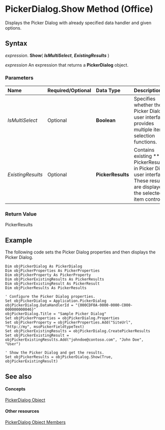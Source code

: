 
# PickerDialog.Show Method (Office)

Displays the Picker Dialog with already specified data handler and given options.


## Syntax

 _expression_. **Show**( **_IsMultiSelect_**, **_ExistingResults_** )

 _expression_ An expression that returns a **PickerDialog** object.


### Parameters



|**Name**|**Required/Optional**|**Data Type**|**Description**|
|:-----|:-----|:-----|:-----|
| _IsMultiSelect_|Optional|**Boolean**|Specifies whether the Picker Dialog user interface provides multiple item selection functions.|
| _ExistingResults_|Optional|**PickerResults**|Contains existing ** PickerResults** in Picker Dialog user interface. These results are displayed in the selected item control.|

### Return Value

PickerResults


## Example

The following code sets the Picker Dialog properties and then displays the Picker Dialog.


```
Dim objPickerDialog As PickerDialog 
Dim objPickerProperties As PickerProperties 
Dim objPickerProperty As PickerProperty 
Dim objPickerExistingResults As PickerResults 
Dim objPickerExistingResult As PickerResult 
Dim objPickerResults As PickerResults 
 
' Configure the Picker Dialog properties. 
Set objPickerDialog = Application.PickerDialog 
objPickerDialog.DataHandlerId = "{000CDF0A-0000-0000-C000-000000000046}" 
objPickerDialog.Title = "Sample Picker Dialog" 
Set objPickerProperties = objPickerDialog.Properties 
Set objPickerProperty = objPickerProperties.Add("SiteUrl", "http://my", msoPickerFieldtypeText) 
Set objPickerExistingResults = objPickerDialog.CreatePickerResults 
Set objPickerExistingResult = objPickerExistingResults.Add("johndoe@contoso.com", "John Doe", "User") 
 
' Show the Picker Dialog and get the results. 
Set objPickerResults = objPickerDialog.Show(True, objPickerExistingResult)
```


## See also


#### Concepts


[PickerDialog Object](279b1a6a-f09d-a0e7-89c9-aac6c581439f.md)
#### Other resources


[PickerDialog Object Members](4ad8074d-9611-79e9-48e8-8c4f5fbbaba0.md)
